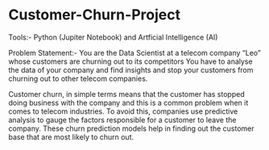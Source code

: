 # Customer-Churn-Project

Tools:- Python (Jupiter Notebook) and Artficial Intelligence (AI)

Problem Statement:-
You are the Data Scientist at a telecom company “Leo” whose customers are churning out to its competitors You have to analyse the data of your company and find insights and stop your customers from churning out to other telecom companies.

Customer churn, in simple terms means that the customer has stopped doing business with the company and this is a common problem when it comes to telecom industries. To avoid this, companies use predictive analysis to gauge the factors responsible for a customer to leave the company. These churn prediction models help in finding out the customer base that are most likely to churn out.
